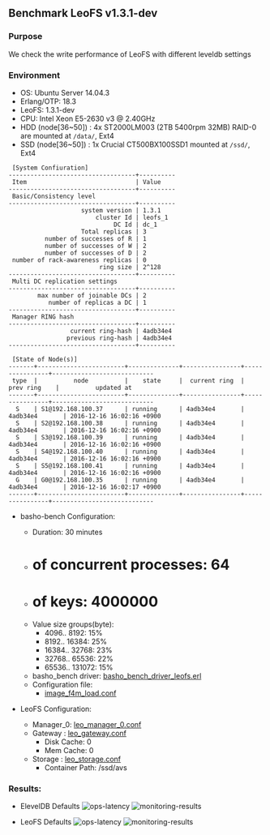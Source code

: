 ## Benchmark LeoFS v1.3.1-dev

### Purpose
We check the write performance of LeoFS with different leveldb settings

### Environment

* OS: Ubuntu Server 14.04.3
* Erlang/OTP: 18.3
* LeoFS: 1.3.1-dev
* CPU: Intel Xeon E5-2630 v3 @ 2.40GHz
* HDD (node[36~50]) : 4x ST2000LM003 (2TB 5400rpm 32MB) RAID-0 are mounted at `/data/`, Ext4
* SSD (node[36~50]) : 1x Crucial CT500BX100SSD1 mounted at `/ssd/`, Ext4

```
 [System Confiuration]
-----------------------------------+----------
 Item                              | Value
-----------------------------------+----------
 Basic/Consistency level
-----------------------------------+----------
                    system version | 1.3.1
                        cluster Id | leofs_1
                             DC Id | dc_1
                    Total replicas | 3
          number of successes of R | 1
          number of successes of W | 2
          number of successes of D | 2
 number of rack-awareness replicas | 0
                         ring size | 2^128
-----------------------------------+----------
 Multi DC replication settings
-----------------------------------+----------
        max number of joinable DCs | 2
           number of replicas a DC | 1
-----------------------------------+----------
 Manager RING hash
-----------------------------------+----------
                 current ring-hash | 4adb34e4
                previous ring-hash | 4adb34e4
-----------------------------------+----------

 [State of Node(s)]
-------+------------------------+--------------+----------------+----------------+----------------------------
 type  |          node          |    state     |  current ring  |   prev ring    |          updated at
-------+------------------------+--------------+----------------+----------------+----------------------------
  S    | S1@192.168.100.37      | running      | 4adb34e4       | 4adb34e4       | 2016-12-16 16:02:16 +0900
  S    | S2@192.168.100.38      | running      | 4adb34e4       | 4adb34e4       | 2016-12-16 16:02:16 +0900
  S    | S3@192.168.100.39      | running      | 4adb34e4       | 4adb34e4       | 2016-12-16 16:02:16 +0900
  S    | S4@192.168.100.40      | running      | 4adb34e4       | 4adb34e4       | 2016-12-16 16:02:16 +0900
  S    | S5@192.168.100.41      | running      | 4adb34e4       | 4adb34e4       | 2016-12-16 16:02:16 +0900
  G    | G0@192.168.100.35      | running      | 4adb34e4       | 4adb34e4       | 2016-12-16 16:02:17 +0900
-------+------------------------+--------------+----------------+----------------+----------------------------

```

* basho-bench Configuration:
    * Duration: 30 minutes
    * # of concurrent processes: 64
    * # of keys: 4000000
    * Value size groups(byte):
        *    4096..   8192: 15%
        *    8192..  16384: 25%
        *   16384..  32768: 23%
        *   32768..  65536: 22%
        *   65536.. 131072: 15%
    * basho_bench driver: [basho_bench_driver_leofs.erl](https://github.com/leo-project/basho_bench/blob/master/src/basho_bench_driver_leofs.erl)
    * Configuration file: 
        * [image_f4m_load.conf](eldb_def/image_f4m_load.conf)

* LeoFS Configuration:
    * Manager_0: [leo_manager_0.conf](conf/G0/leo_manager.conf)
    * Gateway  : [leo_gateway.conf](conf/G0/leo_gateway.conf)
        * Disk Cache: 0
        * Mem Cache:  0
    * Storage  : [leo_storage.conf](conf/S0/leo_storage.conf)
        * Container Path: /ssd/avs

### Results:
* ElevelDB Defaults
    ![ops-latency](eldb_def/summary.png)
    ![monitoring-results](grafana_def.png)

* LeoFS Defaults
    ![ops-latency](eldb_leofs/summary.png)
    ![monitoring-results](grafana_leofs.png)
